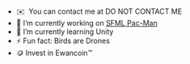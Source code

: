 <!--Hi my name is Ewan Newlove-->
- ✉️  You can contact me at DO NOT CONTACT ME <!--[ewannewlove.com](mailto:ewannewlove@gmail.com)-->
- 🔭 I’m currently working on [SFML Pac-Man](https://github.com/BirdsArentRea1/SFML-PAC-MAN)
- 🌱 I’m currently learning Unity
- ⚡ Fun fact: Birds are Drones
- 🪙 Invest in Ewancoin™
